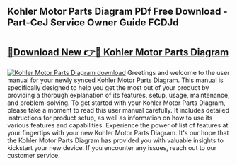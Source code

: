 ## Kohler Motor Parts Diagram PDf Free Download - Part-CeJ Service Owner Guide FCDJd

# <h2><a href="http://dfkr47q.blite.top/?on=Kohler+Motor+Parts+Diagram">🔗Download New 👉🔴 Kohler Motor Parts Diagram</a></h2>

[![Kohler Motor Parts Diagram download](https://i.imgur.com/lujVjoI.png)](http://dfkr47q.blite.top/?on=Kohler+Motor+Parts+Diagram)
Greetings and welcome to the user manual for your newly synced Kohler Motor Parts Diagram. This manual is specifically designed to help you get the most out of your product by providing a thorough explanation of its features, setup, usage, maintenance, and problem-solving. To get started with your Kohler Motor Parts Diagram, please take a moment to read this user manual carefully. It includes detailed instructions for product setup, as well as information on how to use its various features and capabilities. Experience the power of list of features at your fingertips with your new Kohler Motor Parts Diagram. It's our hope that the Kohler Motor Parts Diagram has provided you with valuable insights to kickstart your new device. If you encounter any issues, reach out to our customer service.
